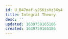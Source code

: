```yaml
---
id: U_B47maf-yJSKisVz3Xy4
title: Integral Theory
desc: ''
updated: 1639759165186
created: 1639759165186
---
```


